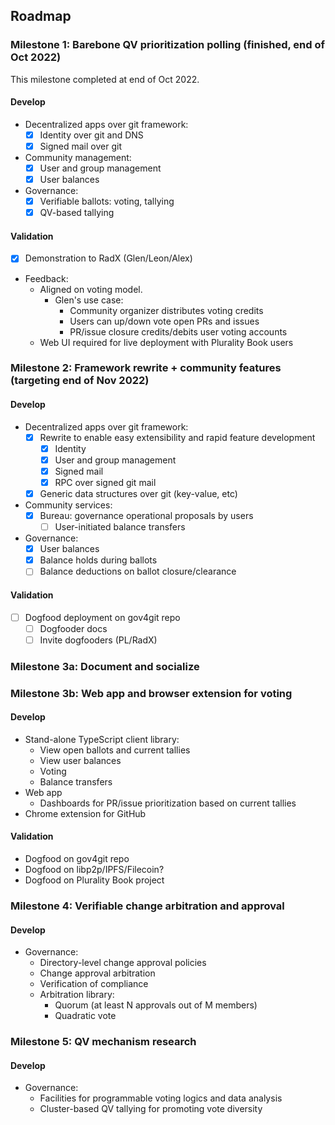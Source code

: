 
## Roadmap

### Milestone 1: Barebone QV prioritization polling (finished, end of Oct 2022)

This milestone completed at end of Oct 2022.

#### Develop
- Decentralized apps over git framework:
  - [x] Identity over git and DNS
  - [x] Signed mail over git
- Community management:
  - [x] User and group management
  - [x] User balances
- Governance:
  - [x] Verifiable ballots: voting, tallying
  - [x] QV-based tallying

#### Validation
- [x] Demonstration to RadX (Glen/Leon/Alex)
- Feedback:
  - Aligned on voting model. 
    - Glen's use case:
      - Community organizer distributes voting credits
      - Users can up/down vote open PRs and issues
      - PR/issue closure credits/debits user voting accounts
  - Web UI required for live deployment with Plurality Book users

### Milestone 2: Framework rewrite + community features (targeting end of Nov 2022)

#### Develop
- Decentralized apps over git framework:
     - [x] Rewrite to enable easy extensibility and rapid feature development
       - [x] Identity
       - [x] User and group management
       - [x] Signed mail
       - [x] RPC over signed git mail
     - [x] Generic data structures over git (key-value, etc)
- Community services:
  - [x] Bureau: governance operational proposals by users
    - [ ] User-initiated balance transfers
- Governance:
  - [x] User balances
  - [x] Balance holds during ballots
  - [ ] Balance deductions on ballot closure/clearance

#### Validation
- [ ] Dogfood deployment on gov4git repo
  - [ ] Dogfooder docs
  - [ ] Invite dogfooders (PL/RadX)

### Milestone 3a: Document and socialize

### Milestone 3b: Web app and browser extension for voting

#### Develop
- Stand-alone TypeScript client library:
  - View open ballots and current tallies
  - View user balances
  - Voting
  - Balance transfers
- Web app
  - Dashboards for PR/issue prioritization based on current tallies
- Chrome extension for GitHub

#### Validation
- Dogfood on gov4git repo
- Dogfood on libp2p/IPFS/Filecoin?
- Dogfood on Plurality Book project

### Milestone 4: Verifiable change arbitration and approval

#### Develop
- Governance:
  - Directory-level change approval policies
  - Change approval arbitration
  - Verification of compliance
  - Arbitration library:
    - Quorum (at least N approvals out of M members)
    - Quadratic vote

### Milestone 5: QV mechanism research

#### Develop
- Governance:
  - Facilities for programmable voting logics and data analysis
  - Cluster-based QV tallying for promoting vote diversity
